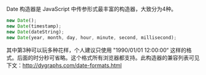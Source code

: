 Date 构造器是 JavaScript 中传参形式最丰富的构造器，大致分为4种。

```js
new Date();
new Date(timestamp);
new Date(dateString);
new Date(year, month, day, hour, minute, second, millisecond);
```

其中第3种可以玩多种花样，个人建议只使用 "1990/01/01 12:00:00“ 这样的格式。后面的时分秒可省略。这个格式所有浏览器都支持。此构造器的兼容列表可见下文：http://dygraphs.com/date-formats.html



